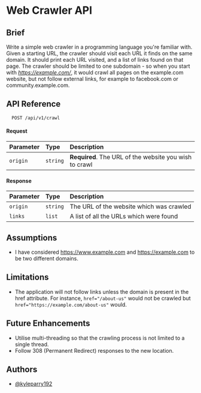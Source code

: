 # Web Crawler API

## Brief

Write a simple web crawler in a programming language you're familiar with. Given a starting URL, the crawler should
visit each URL it finds on the same domain. It should print each URL visited, and a list of links found on that page.
The crawler should be limited to one subdomain - so when you start with *https://example.com/*, it would crawl all pages
on the example.com website, but not follow external links, for example to facebook.com or community.example.com.

## API Reference

```http
  POST /api/v1/crawl
```

#### Request

| Parameter | Type     | Description                                            |
|:----------|:---------|:-------------------------------------------------------|
| `origin`  | `string` | **Required**. The URL of the website you wish to crawl |

#### Response

| Parameter | Type     | Description                              |
|:----------|:---------|:-----------------------------------------|
| `origin`  | `string` | The URL of the website which was crawled |
| `links`   | `list`   | A list of all the URLs which were found  |

## Assumptions

- I have considered https://www.example.com and https://example.com to be two different domains.

## Limitations

- The application will not follow links unless the domain is present in the href attribute. For instance,
  `href="/about-us"` would not be crawled but `href="https://example.com/about-us"` would.

## Future Enhancements

- Utilise multi-threading so that the crawling process is not limited to a single thread.
- Follow 308 (Permanent Redirect) responses to the new location.

## Authors

- [@kyleparry192](https://www.github.com/kyleparry192)
